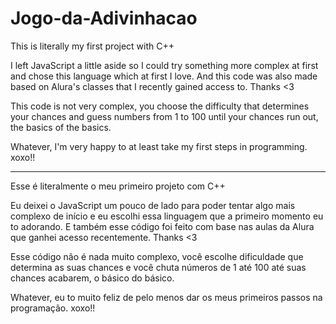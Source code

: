 # Jogo-da-Adivinhacao

 This is literally my first project with C++

  I left JavaScript a little aside so I could try something more complex at first and chose this language
which at first I love. And this code was also made based on Alura's classes that I recently gained access to. Thanks <3
  
  This code is not very complex, you choose the difficulty that determines your chances and guess numbers from 1 to 100 until your chances run out, the basics of the basics.

  Whatever, I'm very happy to at least take my first steps in programming. xoxo!! 

-----------------------------------------------------------------------------------------------------------------------------------

Esse é literalmente o meu primeiro projeto com C++

  Eu deixei o JavaScript um pouco de lado para poder tentar algo mais complexo de início e eu escolhi essa linguagem
que a primeiro momento eu to adorando. E também esse código foi feito com base nas aulas da Alura que ganhei acesso recentemente. Thanks <3
  
  Esse código não é nada muito complexo, você escolhe dificuldade que determina as suas chances e você chuta números de 1 até 100 até suas chances acabarem, o básico do básico.

  Whatever, eu to muito feliz de pelo menos dar os meus primeiros passos na programação. xoxo!!
  
